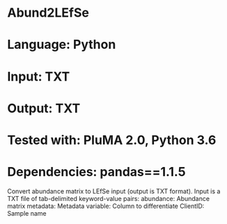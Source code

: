 # Abund2LEfSe
# Language: Python
# Input: TXT
# Output: TXT
# Tested with: PluMA 2.0, Python 3.6
# Dependencies: pandas==1.1.5

Convert abundance matrix to LEfSe input (output is TXT format).
Input is a TXT file of tab-delimited keyword-value pairs:
abundance: Abundance matrix
metadata: Metadata
variable: Column to differentiate
ClientID: Sample name
